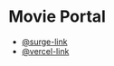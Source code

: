 # Movie Portal

- [@surge-link](http://assorted-team.surge.sh/)
- [@vercel-link](https://movie-portal-server.vercel.app/)
